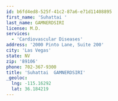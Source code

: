 ```yaml
---
id: b6fd4ed8-525f-41c2-87a6-e71d11408895
first_name: 'Suhattai '
last_name: GAMNERDSIRI
license: M.D.
services:
  - 'Cardiovascular Diseases'
address: '2000 Pinto Lane, Suite 200'
city: 'Las Vegas'
state: NV
zip: '89106'
phone: 702-367-9300
title: 'Suhattai  GAMNERDSIRI'
_geoloc:
  lng: -115.16292
  lat: 36.184219
---
```

